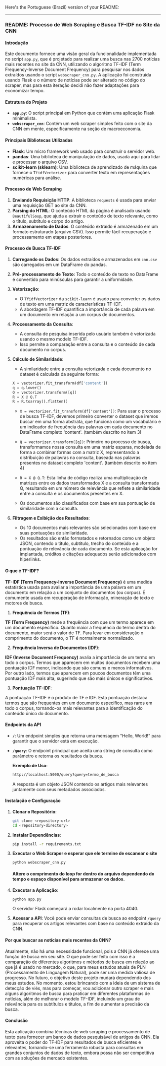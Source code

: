Here's the Portuguese (Brazil) version of your README:

---

### README: Processo de Web Scraping e Busca TF-IDF no Site da CNN

#### Introdução
Este documento fornece uma visão geral da funcionalidade implementada no script `app.py`, que é projetado para realizar uma busca nas 2700 notícias mais recentes no site da CNN, utilizando o algoritmo TF-IDF (Term Frequency-Inverse Document Frequency) para pesquisar nos dados extraídos usando o script `webscraper_cnn.py`. A aplicação foi construída usando Flask e o número de notícias pode ser alterado no código do scraper, mas para esta iteração decidi não fazer adaptações para economizar tempo.

#### Estrutura do Projeto

- **`app.py`**: O script principal em Python que contém uma aplicação Flask minimalista.
- **`webscraper_cnn`**: Contém um web scraper simples feito com o site da CNN em mente, especificamente na seção de macroeconomia.

#### Principais Bibliotecas Utilizadas

- **Flask**: Um micro framework web usado para construir o servidor web.
- **pandas**: Uma biblioteca de manipulação de dados, usada aqui para lidar e processar o arquivo CSV.
- **scikit-learn (sklearn)**: Uma biblioteca de aprendizado de máquina que fornece o `TfidfVectorizer` para converter texto em representações numéricas para análise.

#### Processo de Web Scraping

1. **Enviando Requisição HTTP**: A biblioteca `requests` é usada para enviar uma requisição GET ao site da CNN.
2. **Parsing do HTML**: O conteúdo HTML da página é analisado usando `BeautifulSoup`, que ajuda a extrair o conteúdo de texto relevante, como o título, subtítulo e corpo do artigo.
3. **Armazenamento de Dados**: O conteúdo extraído é armazenado em um formato estruturado (arquivo CSV). Isso permite fácil recuperação e processamento em etapas posteriores.

#### Processo de Busca TF-IDF

1. **Carregando os Dados**: Os dados extraídos e armazenados em `cnn.csv` são carregados em um DataFrame do pandas.
2. **Pré-processamento de Texto**: Todo o conteúdo de texto no DataFrame é convertido para minúsculas para garantir a uniformidade.
3. **Vetorização**:
   - O `TfidfVectorizer` da `scikit-learn` é usado para converter os dados de texto em uma matriz de características TF-IDF.
   - A abordagem TF-IDF quantifica a importância de cada palavra em um documento em relação a um corpus de documentos.
4. **Processamento da Consulta**:
   - A consulta de pesquisa inserida pelo usuário também é vetorizada usando o mesmo modelo TF-IDF.
   - Isso permite a comparação entre a consulta e o conteúdo de cada documento no corpus.
5. **Cálculo de Similaridade**:
   - A similaridade entre a consulta vetorizada e cada documento no dataset é calculada da seguinte forma:
   
   ```python
   X = vectorizer.fit_transform(df['content'])
   q = q.lower()
   Q = vectorizer.transform([q])
   R = X @ Q.T
   R = R.toarray().flatten()
   ```
   - `X = vectorizer.fit_transform(df['content'])`: Para usar o processo de busca TF-IDF, devemos primeiro converter o dataset que iremos buscar em uma forma abstrata, que funciona como um vocabulário e um indicador de frequência das palavras em cada documento no DataFrame completo 'content'. (também descrito no item 3)
   - `Q = vectorizer.transform([q])`: Primeiro no processo de busca, transformamos nossa consulta em uma matriz esparsa, modelada de forma a combinar formas com a matriz X, representando a distribuição de palavras na consulta, baseada nas palavras presentes no dataset completo 'content'. (também descrito no item 4)
   - `R = X @ Q.T`: Esta linha de código realiza uma multiplicação de matrizes entre os dados transformados X e a consulta transformada Q, resultando em um número de relevância que reflete a similaridade entre a consulta e os documentos presentes em X.

   - Os documentos são classificados com base em sua pontuação de similaridade com a consulta.
6. **Filtragem e Exibição dos Resultados**:
   - Os 10 documentos mais relevantes são selecionados com base em suas pontuações de similaridade.
   - Os resultados são então formatados e retornados como um objeto JSON, contendo o título, subtítulo, trecho do conteúdo e a pontuação de relevância de cada documento. Se esta aplicação for implantada, créditos e citações adequados serão adicionados com hiperlinks.

#### O que é TF-IDF?

**TF-IDF (Term Frequency-Inverse Document Frequency)** é uma medida estatística usada para avaliar a importância de uma palavra em um documento em relação a um conjunto de documentos (ou corpus). É comumente usada em recuperação de informação, mineração de texto e motores de busca.

1. **Frequência de Termos (TF)**:

**TF (Term Frequency)** mede a frequência com que um termo aparece em um documento específico. Quanto maior a frequência do termo dentro do documento, maior será o valor de TF. Para levar em consideração o comprimento do documento, o TF é normalmente normalizado.

2. **Frequência Inversa de Documentos (IDF)**:

**IDF (Inverse Document Frequency)** avalia a importância de um termo em todo o corpus. Termos que aparecem em muitos documentos recebem uma pontuação IDF menor, indicando que são comuns e menos informativos. Por outro lado, termos que aparecem em poucos documentos têm uma pontuação IDF mais alta, sugerindo que são mais únicos e significativos.

3. **Pontuação TF-IDF**:

A pontuação TF-IDF é o produto de TF e IDF. Esta pontuação destaca termos que são frequentes em um documento específico, mas raros em todo o corpus, tornando-os mais relevantes para a identificação do conteúdo único do documento.

#### Endpoints da API

- **`/`**: Um endpoint simples que retorna uma mensagem "Hello, World!" para garantir que o servidor está em execução.
- **`/query`**: O endpoint principal que aceita uma string de consulta como parâmetro e retorna os resultados da busca.

  **Exemplo de Uso**:
  ```bash
  http://localhost:5000/query?query=termo_de_busca
  ```

  A resposta é um objeto JSON contendo os artigos mais relevantes juntamente com seus metadados associados.

#### Instalação e Configuração

1. **Clonar o Repositório**: 
   ```bash
   git clone <repository-url>
   cd <repository-directory>
   ```
2. **Instalar Dependências**:
   ```bash
   pip install -r requirements.txt
   ```
3. **Executar o Web Scraper e esperar que ele termine de escanear o site**
   ```bash
   python webscraper_cnn.py
   ```
   #### Altere o comprimento do loop for dentro do arquivo dependendo do tempo e espaço disponível para armazenar os dados.
4. **Executar a Aplicação**:
   ```bash
   python app.py
   ```

   O servidor Flask começará a rodar localmente na porta 4040.

4. **Acessar a API**: 
   Você pode enviar consultas de busca ao endpoint `/query` para recuperar os artigos relevantes com base no conteúdo extraído da CNN.

#### Por que buscar as notícias mais recentes da CNN?
Atualmente, não há uma necessidade funcional, pois a CNN já oferece uma função de busca em seu site. O que pode ser feito com isso é a comparação de diferentes algoritmos e métodos de busca em relação ao que já é usado no mercado, o que, para meus estudos atuais de PLN (Processamento de Linguagem Natural), pode ser uma medida valiosa de progresso.
No futuro, o objetivo deste projeto mudará dependendo dos meus estudos. No momento, estou brincando com a ideia de um sistema de detecção de viés, mas para começar, vou adicionar outro scraper e mais alguns algoritmos de busca para praticar em diferentes plataformas de notícias, além de melhorar o modelo TF-IDF, incluindo um grau de relevância para os subtítulos e títulos, a fim de aumentar a precisão da busca.

#### Conclusão
Esta aplicação combina técnicas de web scraping e processamento de texto para fornecer um banco de dados pesquisável de artigos da CNN. Ela aproveita o poder do TF-IDF para resultados de busca eficientes e relevantes, tornando-se uma ferramenta robusta para consultas em grandes conjuntos de dados de texto, embora possa não ser competitiva com as soluções de mercado existentes.